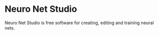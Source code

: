 # Neuro Net Studio
Neuro Net Studio is free software for creating, editing and training neural nets.

